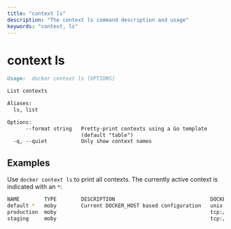 ```yaml
---
title: "context ls"
description: "The context ls command description and usage"
keywords: "context, ls"
---
```


# context ls

```markdown
Usage:  docker context ls [OPTIONS]

List contexts

Aliases:
  ls, list

Options:
      --format string   Pretty-print contexts using a Go template
                        (default "table")
  -q, --quiet           Only show context names
```

## Examples

Use `docker context ls` to print all contexts. The currently active context is
indicated with an `*`:

```bash
NAME        TYPE        DESCRIPTION                               DOCKER ENDPOINT                      KUBERNETES ENDPOINT   ORCHESTRATOR
default *   moby        Current DOCKER_HOST based configuration   unix:///var/run/docker.sock                                swarm
production  moby                                                  tcp:///prod.corp.example.com:2376
staging     moby                                                  tcp:///stage.corp.example.com:2376
```

